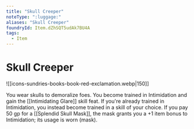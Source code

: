 ```yaml
---
title: "Skull Creeper"
noteType: ":luggage:"
aliases: "Skull Creeper"
foundryId: Item.dZhSQT5udAk7BU4A
tags:
  - Item
---
```


# Skull Creeper
![[icons-sundries-books-book-red-exclamation.webp|150]]

You wear skulls to demoralize foes. You become trained in Intimidation and gain the [[Intimidating Glare]] skill feat. If you're already trained in Intimidation, you instead become trained in a skill of your choice. If you pay 50 gp for a [[Splendid Skull Mask]], the mask grants you a +1 item bonus to Intimidation; its usage is worn (mask).
